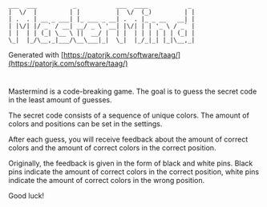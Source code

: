 ```
___  ___          _           ___  ____           _ 
|  \/  |         | |          |  \/  (_)         | |
| .  . | __ _ ___| |_ ___ _ __| .  . |_ _ __   __| |
| |\/| |/ _` / __| __/ _ \ '__| |\/| | | '_ \ / _` |
| |  | | (_| \__ \ ||  __/ |  | |  | | | | | | (_| |
\_|  |_/\__,_|___/\__\___|_|  \_|  |_/_|_| |_|\__,_|
```
Generated with [https://patorjk.com/software/taag/](https://patorjk.com/software/taag/)
#

Mastermind is a code-breaking game. The goal is to guess the secret code in the least amount of guesses.

The secret code consists of a sequence of unique colors. The amount of colors and positions can be set in the settings.

After each guess, you will receive feedback about the amount of correct colors and the amount of correct colors in the correct position.

Originally, the feedback is given in the form of black and white pins. Black pins indicate the amount of correct colors in the correct position, white pins indicate the amount of correct colors in the wrong position.

Good luck!